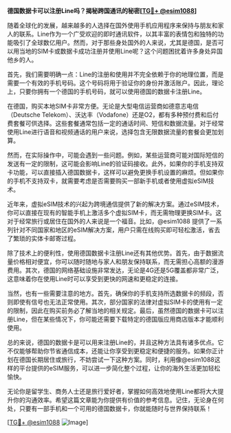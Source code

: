 **德国数据卡可以注册Line吗？揭秘跨国通讯的秘密[[TG💪+ @esim1088](https://t.me/s/esim1088)]**

随着全球化的发展，越来越多的人选择在国外使用手机应用程序来保持与朋友和家人的联系。Line作为一个广受欢迎的即时通讯软件，以其丰富的表情包和独特的功能吸引了全球数亿用户。然而，对于那些身处国外的人来说，尤其是德国，是否可以用当地的SIM卡或数据卡成功注册并使用Line呢？这个问题困扰着许多身处异国他乡的人。

首先，我们需要明确一点：Line的注册和使用并不完全依赖于你的地理位置，而是需要一个有效的手机号码。这个号码将用于验证你的身份并激活账户。因此，理论上，只要你拥有一个德国的手机号码，就可以使用德国的数据卡注册Line。

在德国，购买本地SIM卡非常方便。无论是大型电信运营商如德意志电信（Deutsche Telekom）、沃达丰（Vodafone）还是O2，都有多种预付费和后付费套餐可供选择。这些套餐通常包括一定的通话时间、短信和数据流量。对于经常使用Line进行语音和视频通话的用户来说，选择包含无限数据流量的套餐会更加划算。

然而，在实际操作中，可能会遇到一些问题。例如，某些运营商可能对国际短信的发送有一定的限制，这可能会影响Line的验证码接收。此外，如果你的手机支持双卡功能，可以直接插入德国数据卡，这样可以避免更换手机设置的麻烦。但如果你的手机不支持双卡，就需要考虑是否需要购买一部新手机或者使用虚拟eSIM技术。

近年来，虚拟eSIM技术的兴起为跨境通信提供了新的解决方案。通过eSIM技术，你可以直接在现有的智能手机上激活多个虚拟SIM卡，而无需物理更换SIM卡。这对于经常旅行或居住在国外的人来说是一个福音。比如，@esim1088 提供了一系列针对不同国家和地区的eSIM解决方案，用户只需在线购买即可轻松激活，省去了繁琐的实体卡邮寄过程。

除了技术上的便利性，使用德国数据卡注册Line还有其他优势。首先，由于数据流量价格相对便宜，你可以随时随地与家人和朋友保持联系，而无需担心高额的漫游费用。其次，德国的网络基础设施非常发达，无论是4G还是5G覆盖都非常广泛，这意味着你在使用Line时可以享受到更快的网速和更稳定的连接。

当然，也有一些需要注意的地方。首先，确保你的手机支持所选数据卡的频段，否则即使有信号也无法正常使用。其次，部分国家的法律对虚拟SIM卡的使用有一定的限制，因此在购买前务必了解当地的相关规定。最后，虽然德国的数据卡可以注册Line，但在某些情况下，你可能还需要下载特定的德国版应用商店版本才能顺利使用。

总的来说，德国的数据卡是可以用来注册Line的，并且这种方法具有诸多优点。它不仅能够帮助你节省通信成本，还能让你享受到更稳定和便捷的服务。如果你正计划在德国长期居住或旅行，不妨尝试一下这种方案。同时，利用像@esim1088这样的平台提供的eSIM服务，可以进一步简化整个过程，让你的海外生活更加轻松愉快。

无论你是留学生、商务人士还是旅行爱好者，掌握如何高效地使用Line都将大大提升你的沟通效率。希望这篇文章能为你提供有价值的参考信息。记住，无论身在何处，只要有一部手机和一个可用的德国数据卡，你就能随时与世界保持联系！

[[TG💪+ @esim1088](https://t.me/s/esim1088) ![Image](https://i.postimg.cc/4NQfJmqS/Snipaste-2025-05-13-00-14-12.png)]